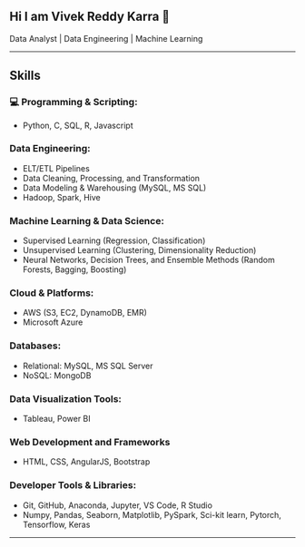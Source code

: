 ## Hi I am Vivek Reddy Karra 👋

Data Analyst | Data Engineering | Machine Learning

---

## Skills 

### 💻 Programming & Scripting:
- Python, C, SQL, R, Javascript

### Data Engineering:
- ELT/ETL Pipelines
- Data Cleaning, Processing, and Transformation
- Data Modeling & Warehousing (MySQL, MS SQL)
- Hadoop, Spark, Hive

### Machine Learning & Data Science:
- Supervised Learning (Regression, Classification)
- Unsupervised Learning (Clustering, Dimensionality Reduction)
- Neural Networks, Decision Trees, and Ensemble Methods (Random Forests, Bagging, Boosting)

### Cloud & Platforms:
- AWS (S3, EC2, DynamoDB, EMR)
- Microsoft Azure 

### Databases:
- Relational: MySQL, MS SQL Server
- NoSQL: MongoDB

### Data Visualization Tools:
- Tableau, Power BI

### Web Development and Frameworks
- HTML, CSS, AngularJS, Bootstrap

### Developer Tools & Libraries:
- Git, GitHub, Anaconda, Jupyter, VS Code, R Studio
-  Numpy, Pandas, Seaborn, Matplotlib, PySpark, Sci-kit learn, Pytorch, Tensorflow, Keras 

---
<!--
**hoivivek/hoivivek** is a ✨ _special_ ✨ repository because its `README.md` (this file) appears on your GitHub profile.

Here are some ideas to get you started:

- 🔭 I’m currently working on ...
- 🌱 I’m currently learning ...
- 👯 I’m looking to collaborate on ...
- 🤔 I’m looking for help with ...
- 💬 Ask me about ...
- 📫 How to reach me: ...
- 😄 Pronouns: ...
- ⚡ Fun fact: ...
-->
